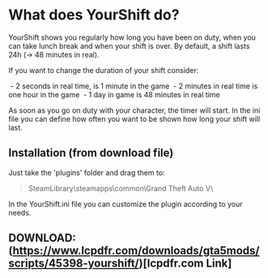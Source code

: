 # What does YourShift do?



YourShift shows you regularly how long you have been on duty, when you can take lunch break and when your shift is over.
By default, a shift lasts 24h (-> 48 minutes in real).


If you want to change the duration of your shift consider:



 - 2 seconds in real time, is 1 minute in the game
 - 2 minutes in real time is one hour in the game
 - 1 day in game is 48 minutes in real time



As soon as you go on duty with your character, the timer will start. In the ini file you can define how often you want to be shown
how long your shift will last. 



## Installation (from download file)
Just take the 'plugins' folder and drag them to:

> SteamLibrary\steamapps\common\Grand Theft Auto V\



In the YourShift.ini file you can customize the plugin according to your needs.

## DOWNLOAD: (https://www.lcpdfr.com/downloads/gta5mods/scripts/45398-yourshift/)[lcpdfr.com Link]